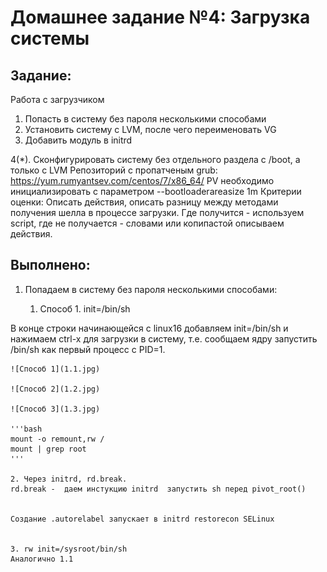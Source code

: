 # **Домашнее задание №4: Загрузка системы**

## **Задание:**
Работа с загрузчиком
1. Попасть в систему без пароля несколькими способами
2. Установить систему с LVM, после чего переименовать VG
3. Добавить модуль в initrd

4(*). Сконфигурировать систему без отдельного раздела с /boot, а только с LVM
Репозиторий с пропатченым grub: https://yum.rumyantsev.com/centos/7/x86_64/
PV необходимо инициализировать с параметром --bootloaderareasize 1m
Критерии оценки: Описать действия, описать разницу между методами получения шелла в процессе загрузки.
Где получится - используем script, где не получается - словами или копипастой описываем действия.

## **Выполнено:**
1. Попадаем в систему без пароля несколькими способами:

    1. Способ 1. init=/bin/sh

В конце строки начинающейся с linux16 добавляем init=/bin/sh и нажимаем сtrl-x для
    загрузки в систему, т.е. сообщаем ядру запустить /bin/sh как первый процесс с PID=1.
    
    ![Способ 1](1.1.jpg)
    
    ![Способ 2](1.2.jpg)
    
    ![Способ 3](1.3.jpg)
    
    '''bash
    mount -o remount,rw /
    mount | grep root
    '''

    2. Через initrd, rd.break.
    rd.break -  даем инстукцию initrd  запустить sh перед pivot_root()


    Создание .autorelabel запускает в initrd restorecon SELinux


    3. rw init=/sysroot/bin/sh
    Аналогично 1.1
